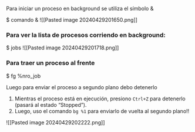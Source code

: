 Para iniciar un proceso en background se utiliza el símbolo & 

$ comando &
![[Pasted image 20240429201650.png]]

### Para ver la lista de procesos corriendo en background:

$ jobs
![[Pasted image 20240429201718.png]]

### Para traer un proceso al frente 

$ fg %nro_job

Luego para enviar el proceso a segundo plano debo detenerlo

1. Mientras el proceso está en ejecución, presiono `Ctrl+Z` para detenerlo (pasará al estado “Stopped”).
2. Luego, uso el comando `bg %1` para enviarlo de vuelta al segundo plano!!

![[Pasted image 20240429202222.png]]